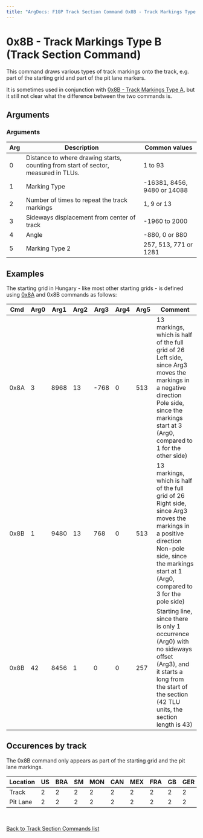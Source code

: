 ```yaml
---
title: "ArgDocs: F1GP Track Section Command 0x8B - Track Markings Type B"
---
```


# 0x8B - Track Markings Type B (Track Section Command)

This command draws various types of track markings onto the track, e.g. part of the
starting grid and part of the pit lane markers.

It is sometimes used in conjunction
with [0x8B - Track Markings Type A](/argdocs/track-data/track-section-commands/0x8A/),
but it still not clear what the difference between the two commands is.


## Arguments

<h3>Arguments</h3>

<table class="table table-bordered table-striped table--medium">
    <thead>
        <tr>
            <th>Arg</th>
            <th>Description</th>
            <th>Common values</th>
        </tr>
    </thead>
    <tbody>
        <tr>
            <td>0</td>
            <td>
                Distance to where drawing starts, counting from start of sector,
                measured in TLUs.
            </td>
            <td>1 to 93</td>
        </tr>
        <tr>
            <td>1</td>
            <td>Marking Type</td>
            <td>-16381, 8456, 9480 or 14088</td>
        </tr>
        <tr>
            <td>2</td>
            <td>Number of times to repeat the track markings</td>
            <td>1, 9 or 13</td>
        </tr>
        <tr>
            <td>3</td>
            <td>Sideways displacement from center of track</td>
            <td>-1960 to 2000</td>
        </tr>
        <tr>
            <td>4</td>
            <td>Angle</td>
            <td>-880, 0 or 880</td>
        </tr>
        <tr>
            <td>5</td>
            <td>Marking Type 2</td>
            <td>257, 513, 771 or 1281</td>
        </tr>
    </tbody>
</table>


## Examples

The starting grid in Hungary - like most other starting grids - is defined
using [0x8A](/argdocs/track-data/track-section-commands/0x8B/) and 0x8B commands as follows:


<table class="table table-bordered table-striped">
    <thead>
        <tr>
            <th>Cmd</th>
            <th class="text-right">Arg0</th>
            <th class="text-right">Arg1</th>
            <th class="text-right">Arg2</th>
            <th class="text-right">Arg3</th>
            <th class="text-right">Arg4</th>
            <th class="text-right">Arg5</th>
            <th>Comment</th>
        </tr>
    </thead>
    <tbody>
        <tr>
            <td>0x8A</td>
            <td class="text-right">3</td>
            <td class="text-right">8968</td>
            <td class="text-right">13</td>
            <td class="text-right">-768</td>
            <td class="text-right">0</td>
            <td class="text-right">513</td>
            <td>
                13 markings, which is half of the full grid of 26<br />
                Left side, since Arg3 moves the markings in a negative direction<br />
                Pole side, since the markings start at 3 (Arg0, compared to 1 for the other side)
            </td>
        </tr>
        <tr>
            <td>0x8B</td>
            <td class="text-right">1</td>
            <td class="text-right">9480</td>
            <td class="text-right">13</td>
            <td class="text-right">768</td>
            <td class="text-right">0</td>
            <td class="text-right">513</td>
            <td>
                13 markings, which is half of the full grid of 26<br />
                Right  side, since Arg3 moves the markings in a positive direction<br />
                Non-pole side, since the markings start at 1 (Arg0, compared to 3 for the pole side)
            </td>
        </tr>
        <tr>
            <td>0x8B</td>
            <td class="text-right">42</td>
            <td class="text-right">8456</td>
            <td class="text-right">1</td>
            <td class="text-right">0</td>
            <td class="text-right">0</td>
            <td class="text-right">257</td>
            <td>
                Starting line, since there is only 1 occurrence (Arg0) with no sideways offset (Arg3),
                and it starts a long from the start of the section (42 TLU units, the section length is 43)
            </td>
        </tr>
    </tbody>
</table>



## Occurences by track

The 0x8B command only appears as part of the starting grid and the pit lane markings.

<table class="table table-bordered table-striped">
    <thead>
        <tr>
            <th>Location</th>
            <th class="text-right">US</th>
            <th class="text-right">BRA</th>
            <th class="text-right">SM</th>
            <th class="text-right">MON</th>
            <th class="text-right">CAN</th>
            <th class="text-right">MEX</th>
            <th class="text-right">FRA</th>
            <th class="text-right">GB</th>
            <th class="text-right">GER</th>
            <th class="text-right">HUN</th>
            <th class="text-right">BEL</th>
            <th class="text-right">ITA</th>
            <th class="text-right">POR</th>
            <th class="text-right">SPA</th>
            <th class="text-right">JAP</th>
            <th class="text-right">AUS</th>
        </tr>
    </thead>
    <tbody>
        <tr>
            <td>Track</td>
            <td class="text-right">2</td>
            <td class="text-right">2</td>
            <td class="text-right">2</td>
            <td class="text-right">2</td>
            <td class="text-right">2</td>
            <td class="text-right">2</td>
            <td class="text-right">2</td>
            <td class="text-right">2</td>
            <td class="text-right">2</td>
            <td class="text-right">2</td>
            <td class="text-right">2</td>
            <td class="text-right">2</td>
            <td class="text-right">2</td>
            <td class="text-right">2</td>
            <td class="text-right">2</td>
            <td class="text-right">2</td>
        </tr>
        <tr>
            <td>Pit Lane</td>
            <td class="text-right">2</td>
            <td class="text-right">2</td>
            <td class="text-right">2</td>
            <td class="text-right">2</td>
            <td class="text-right">2</td>
            <td class="text-right">2</td>
            <td class="text-right">2</td>
            <td class="text-right">2</td>
            <td class="text-right">2</td>
            <td class="text-right">2</td>
            <td class="text-right">2</td>
            <td class="text-right">2</td>
            <td class="text-right">2</td>
            <td class="text-right">2</td>
            <td class="text-right">2</td>
            <td class="text-right">2</td>
        </tr>
    </tbody>
</table>


<br />

[Back to Track Section Commands list](/argdocs/track-data/track-section-commands/)
